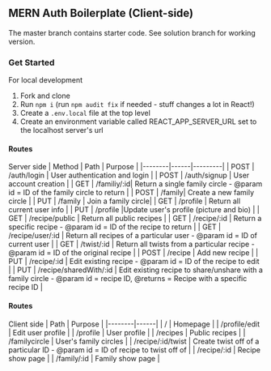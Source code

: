 ## MERN Auth Boilerplate (Client-side)

The master branch contains starter code. See solution branch for working version.

### Get Started

For local development

1. Fork and clone
2. Run `npm i` (run `npm audit fix` if needed - stuff changes a lot in React!)
3. Create a `.env.local` file at the top level 
4. Create an environment variable called REACT_APP_SERVER_URL set to the localhost server's url

#### Routes
Server side
| Method | Path | Purpose |
|--------|------|---------|
| POST | /auth/login | User authentication and login |
| POST | /auth/signup | User account creation |
| GET | /familiy/:id| Return a single family circle - @param id = ID of the family circle to return  |
| POST | /family| Create a new family circle |
| PUT | /family | Join a family circle|
| GET | /profile | Return all current user info |
| PUT |  /profile |Update user's profile (picture and bio) |
| GET |  /recipe/public  | Return all public recipes |
| GET | /recipe/:id | Return a specific recipe - @param id = ID of the recipe to return |
| GET | /recipe/user/:id | Return all recipes of a particular user - @param id = ID of current user |
| GET | /twist/:id | Return all twists from a particular recipe - @param id = ID of the original recipe |
| POST | /recipe | Add new recipe |
| PUT | /recipe/:id | Edit existing recipe - @param id = ID of the recipe to edit |
| PUT | /recipe/sharedWith/:id | Edit existing recipe to share/unshare with a family circle - @param id = recipe ID, @returns = Recipe with a specific recipe ID |

#### Routes
Client side
| Path | Purpose |
|--------|------|
| / | Homepage |
| /profile/edit | Edit user profile |
| /profile | User profile |
| /recipes | Public recipes |
| /familycircle | User's family circles |
| /recipe/:id/twist | Create twist off of a particular ID - @param id = ID of recipe to twist off of  |
| /recipe/:id | Recipe show page |
| /family/:id | Family show page |


